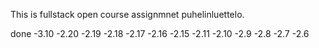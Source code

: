 This is fullstack open course assignmnet puhelinluettelo.

done
-3.10
-2.20
-2.19
-2.18
-2.17
-2.16
-2.15
-2.11
-2.10
-2.9
-2.8
-2.7
-2.6
